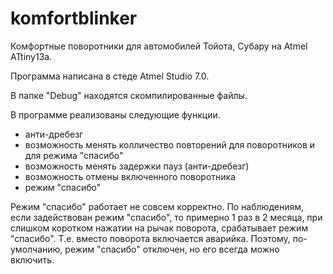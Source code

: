 # komfortblinker
Комфортные поворотники для автомобилей Тойота, Субару на Atmel ATtiny13a.

Программа написана в стеде Atmel Studio 7.0.

В папке "Debug" находятся скомпилированные файлы.

В программе реализованы следующие функции.

- анти-дребезг
- возможность менять колличество повторений для поворотников и для режима "спасибо"
- возможность менять задержки пауз (анти-дребезг)
- возможность отмены включенного поворотника
- режим "спасибо"

Режим "спасибо" работает не совсем корректно. По наблюдениям, если задействован режим "спасибо", то примерно 1 раз в 2 месяца, при слишком коротком нажатии на рычак поворота, срабатывает режим "спасибо". Т.е. вместо поворота включается аварийка.
Поэтому, по-умолчанию, режим "спасибо" отключен, но его всегда можно включить.
